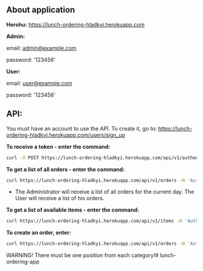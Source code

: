 ## About application

**Herohu:** https://lunch-ordering-hladkyi.herokuapp.com

**Admin:**

email: admin@example.com

password: '123456'

**User:**

email: user@example.com

password: '123456'


## API:

You must have an account to use the API. To create it, go to: https://lunch-ordering-hladkyi.herokuapp.com/users/sign_up

**To receive a token - enter the command:**
```bash
curl -X POST https://lunch-ordering-hladkyi.herokuapp.com/api/v1/authenticate -H 'content-type: multipart/form-data' -F 'email=your_email@example.com' -F 'password=your_password'
```

**To get a list of all orders - enter the command:**
```bash
curl https://lunch-ordering-hladkyi.herokuapp.com/api/v1/orders -H 'Authorization: Bearer your_token'
```
* The Administrator will receive a list of all orders for the current day. The User will receive a list of his orders.

**To get a list of available items - enter the command:**
```bash
curl https://lunch-ordering-hladkyi.herokuapp.com/api/v1/items -H 'Authorization: Bearer your_token'
```

**To create an order, enter:**
```bash
curl https://lunch-ordering-hladkyi.herokuapp.com/api/v1/orders -H 'Authorization: Bearer your_token' -d 'items_ids=1,2,3'
```

WARNING! There must be one position from each category!# lunch-ordering-app
